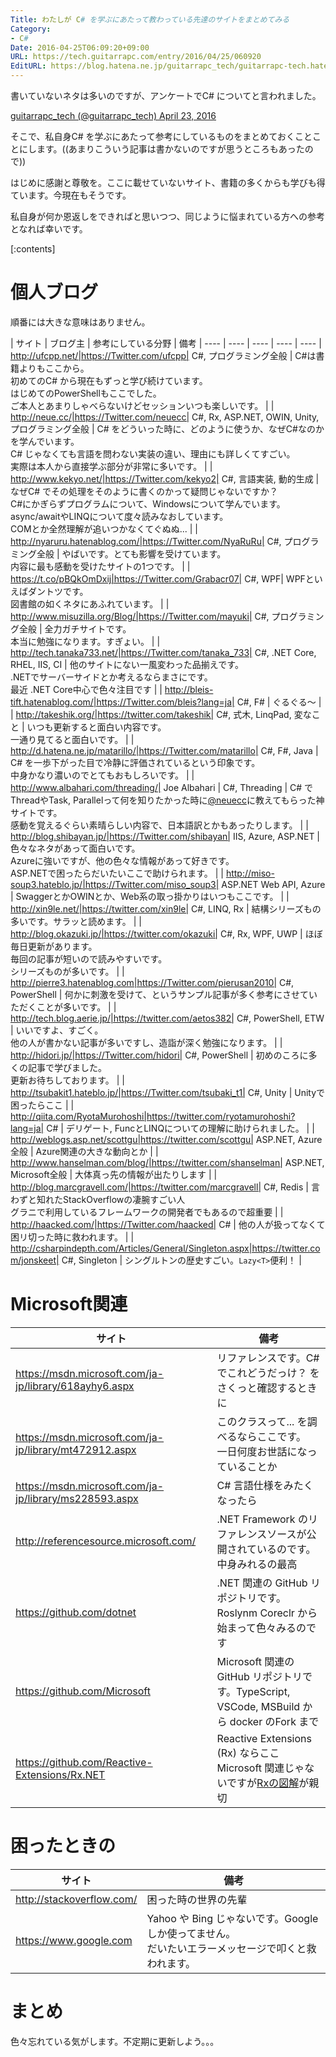 ```yaml
---
Title: わたしが C# を学ぶにあたって教わっている先達のサイトをまとめてみる
Category:
- C#
Date: 2016-04-25T06:09:20+09:00
URL: https://tech.guitarrapc.com/entry/2016/04/25/060920
EditURL: https://blog.hatena.ne.jp/guitarrapc_tech/guitarrapc-tech.hatenablog.com/atom/entry/6653812171392779955
---
```


書いていないネタは多いのですが、アンケートでC# についてと言われました。

[guitarrapc_tech (@guitarrapc_tech) April 23, 2016](https://twitter.com/guitarrapc_tech/status/723679140012912640)

そこで、私自身C# を学ぶにあたって参考にしているものをまとめておくことことにします。((あまりこういう記事は書かないのですが思うところもあったので))

はじめに感謝と尊敬を。ここに載せていないサイト、書籍の多くからも学びも得ています。今現在もそうです。

私自身が何か恩返しをできればと思いつつ、同じように悩まれている方への参考となれば幸いです。

[:contents]

# 個人ブログ

順番には大きな意味はありません。

| サイト | ブログ主 | 参考にしている分野 | 備考
| ---- | ---- | ---- | ---- | ----
| http://ufcpp.net/|https://Twitter.com/ufcpp| C#, プログラミング全般 | C#は書籍よりもここから。<br/>初めてのC# から現在もずっと学び続けています。<br/>はじめてのPowerShellもここでした。<br/>ご本人とあまりしゃべらないけどセッションいつも楽しいです。 |
| http://neue.cc/|https://Twitter.com/neuecc| C#, Rx, ASP.NET, OWIN, Unity, プログラミング全般 | C# をどういった時に、どのように使うか、なぜC#なのかを学んでいます。<br/>C# じゃなくても言語を問わない実装の違い、理由にも詳しくてすごい。<br/>実際は本人から直接学ぶ部分が非常に多いです。 |
| http://www.kekyo.net/|https://Twitter.com/kekyo2| C#, 言語実装, 動的生成 | なぜC# でその処理をそのように書くのかって疑問じゃないですか？<br/>C#にかぎらずプログラムについて、Windowsについて学んでいます。<br/>async/awaitやLINQについて度々読みなおしています。<br/>COMとか全然理解が追いつかなくてぐぬぬ... |
| http://nyaruru.hatenablog.com/|https://Twitter.com/NyaRuRu| C#, プログラミング全般 | やばいです。とても影響を受けています。<br/>内容に最も感動を受けたサイトの1つです。 |
| https://t.co/pBQkOmDxij|https://Twitter.com/Grabacr07| C#, WPF| WPFといえばダントツです。<br/>図書館の如くネタにあふれています。 |
| http://www.misuzilla.org/Blog/|https://Twitter.com/mayuki| C#, プログラミング全般 | 全力ガチサイトです。<br/>本当に勉強になります。すぎょい。 |
| http://tech.tanaka733.net/|https://Twitter.com/tanaka_733| C#, .NET Core, RHEL, IIS, CI | 他のサイトにない一風変わった品揃えです。<br/>.NETでサーバーサイドとか考えるならまさにです。<br/>最近 .NET Core中心で色々注目です |
| http://bleis-tift.hatenablog.com/|https://Twitter.com/bleis?lang=ja| C#, F# | ぐるぐる～ |
| http://takeshik.org/|https://twitter.com/takeshik| C#, 式木, LinqPad, 変なこと | いつも更新すると面白い内容です。<br/>一通り見てると面白いです。 |
| http://d.hatena.ne.jp/matarillo/|https://Twitter.com/matarillo| C#, F#, Java | C# を一歩下がった目で冷静に評価されているという印象です。<br/>中身かなり濃いのでとてもおもしろいです。 |
| http://www.albahari.com/threading/| Joe Albahari | C#, Threading | C# でThreadやTask, Parallelって何を知りたかった時に[@neuecc](https://twitter.com/neuecc)に教えてもらった神サイトです。<br/>感動を覚えるぐらい素晴らしい内容で、日本語訳とかもあったりします。 |
| http://blog.shibayan.jp/|https://Twitter.com/shibayan| IIS, Azure, ASP.NET | 色々なネタがあって面白いです。<br/>Azureに強いですが、他の色々な情報があって好きです。<br/>ASP.NETで困ったらだいたいここで助けられます。 |
| http://miso-soup3.hateblo.jp/|https://Twitter.com/miso_soup3| ASP.NET Web API, Azure | SwaggerとかOWINとか、Web系の取っ掛かりはいつもここです。 |
| http://xin9le.net/|https://twitter.com/xin9le| C#, LINQ, Rx | 結構シリーズもの多いです。サラッと読めます。 |
| http://blog.okazuki.jp/|https://twitter.com/okazuki| C#, Rx, WPF, UWP | ほぼ毎日更新があります。<br/>毎回の記事が短いので読みやすいです。<br/>シリーズものが多いです。 |
| http://pierre3.hatenablog.com|https://Twitter.com/pierusan2010| C#, PowerShell | 何かに刺激を受けて、というサンプル記事が多く参考にさせていただくことが多いです。 |
| http://tech.blog.aerie.jp/|https://twitter.com/aetos382| C#, PowerShell, ETW | いいですよ、すごく。<br/>他の人が書かない記事が多いですし、造詣が深く勉強になります。 |
| http://hidori.jp/|https://Twitter.com/hidori| C#, PowerShell | 初めのころに多くの記事で学びました。<br/>更新お待ちしております。 |
| http://tsubakit1.hateblo.jp/|https://Twitter.com/tsubaki_t1| C#, Unity | Unityで困ったらここ |
| http://qiita.com/RyotaMurohoshi|https://twitter.com/ryotamurohoshi?lang=ja| C# | デリゲート, FuncとLINQについての理解に助けられました。 |
| http://weblogs.asp.net/scottgu|https://twitter.com/scottgu| ASP.NET, Azure全般 | Azure関連の大きな動向とか |
| http://www.hanselman.com/blog/|https://twitter.com/shanselman| ASP.NET, Microsoft全般 | 大体真っ先の情報が出たりします |
| http://blog.marcgravell.com/|https://twitter.com/marcgravell| C#, Redis | 言わずと知れたStackOverflowの凄腕すごい人 <br/>グラニで利用しているフレームワークの開発者でもあるので超重要 |
| http://haacked.com/|https://Twitter.com/haacked| C# | 他の人が扱ってなくて困リ切った時に救われます。 |
| http://csharpindepth.com/Articles/General/Singleton.aspx|https://twitter.com/jonskeet| C#, Singleton | シングルトンの歴史すごい。`Lazy<T>`便利！ |





# Microsoft関連

| サイト | 備考 |
| ---- | ---- |
| https://msdn.microsoft.com/ja-jp/library/618ayhy6.aspx | リファレンスです。C# でこれどうだっけ？ をさくっと確認するときに |
| https://msdn.microsoft.com/ja-jp/library/mt472912.aspx | このクラスって... を調べるならここです。<br/>一日何度お世話になっていることか |
| https://msdn.microsoft.com/ja-jp/library/ms228593.aspx | C# 言語仕様をみたくなったら |
| http://referencesource.microsoft.com/ | .NET Framework のリファレンスソースが公開されているのです。中身みれるの最高 |
| https://github.com/dotnet | .NET 関連の GitHub リポジトリです。Roslynm Coreclr から始まって色々みるのです |
| https://github.com/Microsoft | Microsoft 関連の GitHub リポジトリです。TypeScript, VSCode, MSBuild から docker のFork まで |
| https://github.com/Reactive-Extensions/Rx.NET | Reactive Extensions (Rx) ならここ<br/>Microsoft 関連じゃないですが[Rxの図解](https://github.com/ReactiveX/RxJava/Wiki)が親切 |


# 困ったときの

| サイト | 備考 |
| ---- | ---- |
| http://stackoverflow.com/ | 困った時の世界の先輩 |
| https://www.google.com | Yahoo や Bing じゃないです。Google しか使ってません。<br/>だいたいエラーメッセージで叩くと救われます。 |


# まとめ

色々忘れている気がします。不定期に更新しよう。。。
